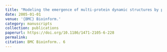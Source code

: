 ```yaml
---
title: "Modeling the emergence of multi-protein dynamic structures by principles of self-organization through the use of 3DSpi, a multi-agent-based software"
date: 2005-01-01
venue: '{BMC} Bioinform.'
category: manuscripts
collection: publications
paperurl: https://doi.org/10.1186/1471-2105-6-228
permalink: 
citation: BMC Bioinform.. 6
---
```

